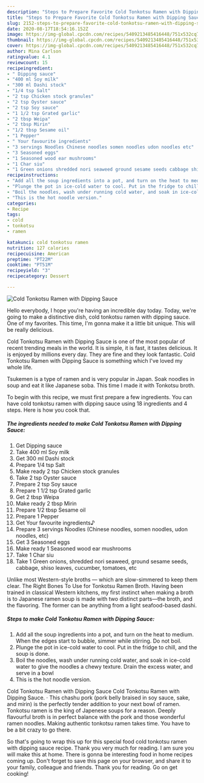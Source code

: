 ```yaml
---
description: "Steps to Prepare Favorite Cold Tonkotsu Ramen with Dipping Sauce"
title: "Steps to Prepare Favorite Cold Tonkotsu Ramen with Dipping Sauce"
slug: 2152-steps-to-prepare-favorite-cold-tonkotsu-ramen-with-dipping-sauce
date: 2020-08-17T18:54:16.152Z
image: https://img-global.cpcdn.com/recipes/5409213485416448/751x532cq70/cold-tonkotsu-ramen-with-dipping-sauce-recipe-main-photo.jpg
thumbnail: https://img-global.cpcdn.com/recipes/5409213485416448/751x532cq70/cold-tonkotsu-ramen-with-dipping-sauce-recipe-main-photo.jpg
cover: https://img-global.cpcdn.com/recipes/5409213485416448/751x532cq70/cold-tonkotsu-ramen-with-dipping-sauce-recipe-main-photo.jpg
author: Mina Carlson
ratingvalue: 4.1
reviewcount: 15
recipeingredient:
- " Dipping sauce"
- "400 ml Soy milk"
- "300 ml Dashi stock"
- "1/4 tsp Salt"
- "2 tsp Chicken stock granules"
- "2 tsp Oyster sauce"
- "2 tsp Soy sauce"
- "1 1/2 tsp Grated garlic"
- "2 tbsp Weipa"
- "2 tbsp Mirin"
- "1/2 tbsp Sesame oil"
- "1 Pepper"
- " Your favourite ingredients"
- "3 servings Noodles Chinese noodles somen noodles udon noodles etc"
- "3 Seasoned eggs"
- "1 Seasoned wood ear mushrooms"
- "1 Char siu"
- "1 Green onions shredded nori seaweed ground sesame seeds cabbage shiso leaves cucumber tomatoes etc"
recipeinstructions:
- "Add all the soup ingredients into a pot, and turn on the heat to medium. When the edges start to bubble, simmer while stirring. Do not boil."
- "Plunge the pot in ice-cold water to cool. Put in the fridge to chill, and the soup is done."
- "Boil the noodles, wash under running cold water, and soak in ice-cold water to give the noodles a chewy texture. Drain the excess water, and serve in a bowl"
- "This is the hot noodle version."
categories:
- Recipe
tags:
- cold
- tonkotsu
- ramen

katakunci: cold tonkotsu ramen 
nutrition: 127 calories
recipecuisine: American
preptime: "PT22M"
cooktime: "PT51M"
recipeyield: "3"
recipecategory: Dessert

---
```



![Cold Tonkotsu Ramen with Dipping Sauce](https://img-global.cpcdn.com/recipes/5409213485416448/751x532cq70/cold-tonkotsu-ramen-with-dipping-sauce-recipe-main-photo.jpg)

Hello everybody, I hope you're having an incredible day today. Today, we're going to make a distinctive dish, cold tonkotsu ramen with dipping sauce. One of my favorites. This time, I'm gonna make it a little bit unique. This will be really delicious.

Cold Tonkotsu Ramen with Dipping Sauce is one of the most popular of recent trending meals in the world. It is simple, it is fast, it tastes delicious. It is enjoyed by millions every day. They are fine and they look fantastic. Cold Tonkotsu Ramen with Dipping Sauce is something which I've loved my whole life.

Tsukemen is a type of ramen and is very popular in Japan. Soak noodles in soup and eat it like Japanese soba. This time I made it with Tonkotsu broth.


To begin with this recipe, we must first prepare a few ingredients. You can have cold tonkotsu ramen with dipping sauce using 18 ingredients and 4 steps. Here is how you cook that.

<!--inarticleads1-->

##### The ingredients needed to make Cold Tonkotsu Ramen with Dipping Sauce:

1. Get  Dipping sauce
1. Take 400 ml Soy milk
1. Get 300 ml Dashi stock
1. Prepare 1/4 tsp Salt
1. Make ready 2 tsp Chicken stock granules
1. Take 2 tsp Oyster sauce
1. Prepare 2 tsp Soy sauce
1. Prepare 1 1/2 tsp Grated garlic
1. Get 2 tbsp Weipa
1. Make ready 2 tbsp Mirin
1. Prepare 1/2 tbsp Sesame oil
1. Prepare 1 Pepper
1. Get  Your favourite ingredients♪
1. Prepare 3 servings Noodles (Chinese noodles, somen noodles, udon noodles, etc)
1. Get 3 Seasoned eggs
1. Make ready 1 Seasoned wood ear mushrooms
1. Take 1 Char siu
1. Take 1 Green onions, shredded nori seaweed, ground sesame seeds, cabbage, shiso leaves, cucumber, tomatoes, etc


Unlike most Western-style broths — which are slow-simmered to keep them clear. The Right Bones To Use for Tonkotsu Ramen Broth. Having been trained in classical Western kitchens, my first instinct when making a broth is to Japanese ramen soup is made with two distinct parts—the broth, and the flavoring. The former can be anything from a light seafood-based dashi. 

<!--inarticleads2-->

##### Steps to make Cold Tonkotsu Ramen with Dipping Sauce:

1. Add all the soup ingredients into a pot, and turn on the heat to medium. When the edges start to bubble, simmer while stirring. Do not boil.
1. Plunge the pot in ice-cold water to cool. Put in the fridge to chill, and the soup is done.
1. Boil the noodles, wash under running cold water, and soak in ice-cold water to give the noodles a chewy texture. Drain the excess water, and serve in a bowl
1. This is the hot noodle version.


Cold Tonkotsu Ramen with Dipping Sauce Cold Tonkotsu Ramen with Dipping Sauce. · This chashu pork (pork belly braised in soy sauce, sake, and mirin) is the perfectly tender addition to your next bowl of ramen. Tonkotsu ramen is the king of Japenese soups for a reason. Deeply flavourful broth is in perfect balance with the pork and those wonderful ramen noodles. Making authentic tonkotsu ramen takes time. You have to be a bit crazy to go there. 

So that's going to wrap this up for this special food cold tonkotsu ramen with dipping sauce recipe. Thank you very much for reading. I am sure you will make this at home. There is gonna be interesting food in home recipes coming up. Don't forget to save this page on your browser, and share it to your family, colleague and friends. Thank you for reading. Go on get cooking!
